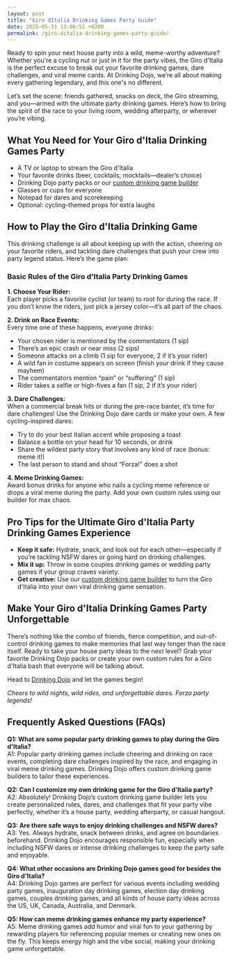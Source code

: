 ```yaml
---
layout: post
title: "Giro dItalia Drinking Games Party Guide"
date: 2025-05-31 13:06:51 +0200
permalink: /giro-ditalia-drinking-games-party-guide/
---
```

Ready to spin your next house party into a wild, meme-worthy adventure? Whether you're a cycling nut or just in it for the party vibes, the Giro d'Italia is the perfect excuse to break out your favorite drinking games, dare challenges, and viral meme cards. At Drinking Dojo, we’re all about making every gathering legendary, and this one's no different.

Let’s set the scene: friends gathered, snacks on deck, the Giro streaming, and you—armed with the ultimate party drinking games. Here’s how to bring the spirit of the race to your living room, wedding afterparty, or wherever you’re vibing.

## What You Need for Your Giro d'Italia Drinking Games Party

- A TV or laptop to stream the Giro d'Italia
- Your favorite drinks (beer, cocktails, mocktails—dealer’s choice)
- Drinking Dojo party packs or our [custom drinking game builder](https://drinkingdojo.com)
- Glasses or cups for everyone
- Notepad for dares and scorekeeping
- Optional: cycling-themed props for extra laughs

## How to Play the Giro d'Italia Drinking Game

This drinking challenge is all about keeping up with the action, cheering on your favorite riders, and tackling dare challenges that push your crew into party legend status. Here’s the game plan:

### Basic Rules of the Giro d'Italia Party Drinking Games

**1. Choose Your Rider:**  
Each player picks a favorite cyclist (or team) to root for during the race. If you don’t know the riders, just pick a jersey color—it’s all part of the chaos.

**2. Drink on Race Events:**  
Every time one of these happens, everyone drinks:

- Your chosen rider is mentioned by the commentators (1 sip)
- There’s an epic crash or near miss (2 sips)
- Someone attacks on a climb (1 sip for everyone, 2 if it’s your rider)
- A wild fan in costume appears on screen (finish your drink if they cause mayhem)
- The commentators mention “pain” or “suffering” (1 sip)
- Rider takes a selfie or high-fives a fan (1 sip, 2 if it’s your rider)

**3. Dare Challenges:**  
When a commercial break hits or during the pre-race banter, it’s time for dare challenges! Use the Drinking Dojo dare cards or make your own. A few cycling-inspired dares:

- Try to do your best Italian accent while proposing a toast
- Balance a bottle on your head for 10 seconds, or drink
- Share the wildest party story that involves any kind of race (bonus: meme it!)
- The last person to stand and shout “Forza!” does a shot

**4. Meme Drinking Games:**  
Award bonus drinks for anyone who nails a cycling meme reference or drops a viral meme during the party. Add your own custom rules using our builder for max chaos.

## Pro Tips for the Ultimate Giro d'Italia Party Drinking Games Experience

- **Keep it safe:** Hydrate, snack, and look out for each other—especially if you’re tackling NSFW dares or going hard on drinking challenges.
- **Mix it up:** Throw in some couples drinking games or wedding party games if your group craves variety.
- **Get creative:** Use our [custom drinking game builder](https://drinkingdojo.com) to turn the Giro d'Italia into your own viral drinking game sensation.

## Make Your Giro d'Italia Drinking Games Party Unforgettable

There’s nothing like the combo of friends, fierce competition, and out-of-control drinking games to make memories that last way longer than the race itself. Ready to take your house party ideas to the next level? Grab your favorite Drinking Dojo packs or create your own custom rules for a Giro d'Italia bash that everyone will be talking about.

Head to [Drinking Dojo](https://drinkingdojo.com) and let the games begin!

*Cheers to wild nights, wild rides, and unforgettable dares. Forza party legends!*

## Frequently Asked Questions (FAQs)

**Q1: What are some popular party drinking games to play during the Giro d'Italia?**  
A1: Popular party drinking games include cheering and drinking on race events, completing dare challenges inspired by the race, and engaging in viral meme drinking games. Drinking Dojo offers custom drinking game builders to tailor these experiences.

**Q2: Can I customize my own drinking game for the Giro d'Italia party?**  
A2: Absolutely! Drinking Dojo’s custom drinking game builder lets you create personalized rules, dares, and challenges that fit your party vibe perfectly, whether it’s a house party, wedding afterparty, or casual hangout.

**Q3: Are there safe ways to enjoy drinking challenges and NSFW dares?**  
A3: Yes. Always hydrate, snack between drinks, and agree on boundaries beforehand. Drinking Dojo encourages responsible fun, especially when including NSFW dares or intense drinking challenges to keep the party safe and enjoyable.

**Q4: What other occasions are Drinking Dojo games good for besides the Giro d'Italia?**  
A4: Drinking Dojo games are perfect for various events including wedding party games, inauguration day drinking games, election day drinking games, couples drinking games, and all kinds of house party ideas across the US, UK, Canada, Australia, and Denmark.

**Q5: How can meme drinking games enhance my party experience?**  
A5: Meme drinking games add humor and viral fun to your gathering by rewarding players for referencing popular memes or creating new ones on the fly. This keeps energy high and the vibe social, making your drinking game unforgettable.

<script type="application/ld+json">
{
  "@context": "https://schema.org",
  "@type": "BlogPosting",
  "headline": "Giro d'Italia Drinking Games Party Guide",
  "description": "Learn how to throw the ultimate Giro d'Italia party with drinking games, dare challenges, and viral meme cards from Drinking Dojo. Perfect for house parties, wedding afterparties, and casual hangouts.",
  "author": {
    "@type": "Person",
    "name": "Drinking Dojo"
  },
  "publisher": {
    "@type": "Person",
    "name": "Drinking Dojo"
  },
  "mainEntityOfPage": {
    "@type": "WebPage",
    "@id": "https://drinkingdojo.com/giro-ditalia-drinking-games-party-guide"
  },
  "datePublished": "2024-06-01",
  "dateModified": "2024-06-01",
  "keywords": "drinking games, party drinking games, custom drinking game builder, dare challenges, viral drinking games, meme drinking games, house party ideas, wedding party games, NSFW dares",
  "inLanguage": "en-US"
}
</script>

<script type="application/ld+json">
{
  "@context": "https://schema.org",
  "@type": "FAQPage",
  "mainEntity": [
    {
      "@type": "Question",
      "name": "What are some popular party drinking games to play during the Giro d'Italia?",
      "acceptedAnswer": {
        "@type": "Answer",
        "text": "Popular party drinking games include cheering and drinking on race events, completing dare challenges inspired by the race, and engaging in viral meme drinking games. Drinking Dojo offers custom drinking game builders to tailor these experiences."
      }
    },
    {
      "@type": "Question",
      "name": "Can I customize my own drinking game for the Giro d'Italia party?",
      "acceptedAnswer": {
        "@type": "Answer",
        "text": "Absolutely! Drinking Dojo’s custom drinking game builder lets you create personalized rules, dares, and challenges that fit your party vibe perfectly, whether it’s a house party, wedding afterparty, or casual hangout."
      }
    },
    {
      "@type": "Question",
      "name": "Are there safe ways to enjoy drinking challenges and NSFW dares?",
      "acceptedAnswer": {
        "@type": "Answer",
        "text": "Yes. Always hydrate, snack between drinks, and agree on boundaries beforehand. Drinking Dojo encourages responsible fun, especially when including NSFW dares or intense drinking challenges to keep the party safe and enjoyable."
      }
    },
    {
      "@type": "Question",
      "name": "What other occasions are Drinking Dojo games good for besides the Giro d'Italia?",
      "acceptedAnswer": {
        "@type": "Answer",
        "text": "Drinking Dojo games are perfect for various events including wedding party games, inauguration day drinking games, election day drinking games, couples drinking games, and all kinds of house party ideas across the US, UK, Canada, Australia, and Denmark."
      }
    },
    {
      "@type": "Question",
      "name": "How can meme drinking games enhance my party experience?",
      "acceptedAnswer": {
        "@type": "Answer",
        "text": "Meme drinking games add humor and viral fun to your gathering by rewarding players for referencing popular memes or creating new ones on the fly. This keeps energy high and the vibe social, making your drinking game unforgettable."
      }
    }
  ]
}
</script>